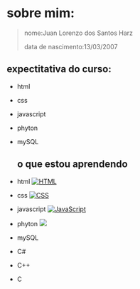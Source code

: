 # sobre mim:
>nome:Juan Lorenzo dos Santos Harz
>
>data de nascimento:13/03/2007
## expectitativa do curso:
* html 
* css
* javascript
* phyton
* mySQL

  ## o que estou aprendendo
* html [![HTML](https://img.shields.io/badge/HTML-%23FFac45.svg?&style=for-the-badge&logo=html5&logoColor=white&color=orange)](https://github.com/)
* css [![CSS](https://img.shields.io/badge/CSS-%23FFac45.svg?&style=for-the-badge&logo=css3&logoColor=white&color=blue)](https://github.com/)
* javascript [![JavaScript](https://img.shields.io/badge/JAVASCRIPT-%23FFac45.svg?&style=for-the-badge&logo=javascript&logoColor=white&color=yellow)](https://github.com/)
* phyton <img src="https://img.shields.io/badge/Python-FFD43B?style=for-the-badge&logo=python&logoColor=blue"/>
* mySQL
* C#
* C++
* C 
